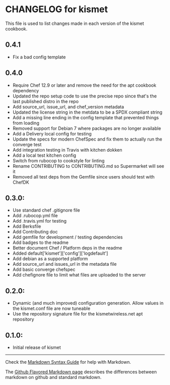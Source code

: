 # CHANGELOG for kismet

This file is used to list changes made in each version of the kismet cookbook.

## 0.4.1

- Fix a bad config template

## 0.4.0

- Require Chef 12.9 or later and remove the need for the apt cookbook dependency
- Updated the repo setup code to use the precise repo since that's the last published distro in the repo
- Add source_url, issue_url, and chef_version metadata
- Updated the license string in the metdata to be a SPDX compliant string
- Add a missing line ending in the config template that prevented things from loading
- Removed support for Debian 7 where packages are no longer available
- Add a Delivery local config for testing
- Update the specs for modern ChefSpec and fix them to actually run the converge test
- Add integration testing in Travis with kitchen dokken
- Add a local test kitchen config
- Switch from rubocop to cookstyle for linting
- Rename CONTRIBUTING to CONTRIBUTING.md so Supermarket will see it
- Removed all test deps from the Gemfile since users should test with ChefDK

## 0.3.0:

- Use standard chef .gitignore file
- Add .rubocop.yml file
- Add .travis.yml for testing
- Add Berksfile
- Add Contributing doc
- Add gemfile for development / testing dependencies
- Add badges to the readme
- Better document Chef / Platform deps in the readme
- Added default['kismet']['config']['logdefault']
- Add debian as a supported platform
- Add source_url and issues_url in the metadata file
- Add basic converge chefspec
- Add chefignore file to limit what files are uploaded to the server

## 0.2.0:

- Dynamic (and much improved) configuration generation. Allow values in the kismet.conf file are now tuneable
- Use the repository signature file for the kismetwireless.net apt repository

## 0.1.0:

- Initial release of kismet

--------------------------------------------------------------------------------

Check the [Markdown Syntax Guide](http://daringfireball.net/projects/markdown/syntax) for help with Markdown.

The [Github Flavored Markdown page](http://github.github.com/github-flavored-markdown/) describes the differences between markdown on github and standard markdown.
